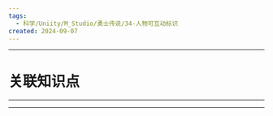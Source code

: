 ```yaml
---
tags:
  - 科学/Uniity/M_Studio/勇士传说/34-人物可互动标识
created: 2024-09-07
---
```


---
# 关联知识点



---




---
